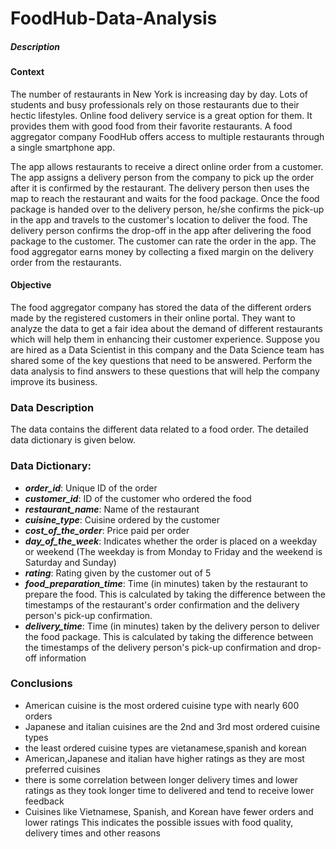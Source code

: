 # FoodHub-Data-Analysis

##### Description
#### Context
The number of restaurants in New York is increasing day by day. Lots of students and busy professionals rely on those restaurants due to their hectic lifestyles. Online food delivery service is a great option for them. It provides them with good food from their favorite restaurants. A food aggregator company FoodHub offers access to multiple restaurants through a single smartphone app.

The app allows restaurants to receive a direct online order from a customer. The app assigns a delivery person from the company to pick up the order after it is confirmed by the restaurant. The delivery person then uses the map to reach the restaurant and waits for the food package. Once the food package is handed over to the delivery person, he/she confirms the pick-up in the app and travels to the customer's location to deliver the food. The delivery person confirms the drop-off in the app after delivering the food package to the customer. The customer can rate the order in the app. The food aggregator earns money by collecting a fixed margin on the delivery order from the restaurants.

 

#### Objective
The food aggregator company has stored the data of the different orders made by the registered customers in their online portal. They want to analyze the data to get a fair idea about the demand of different restaurants which will help them in enhancing their customer experience. Suppose you are hired as a Data Scientist in this company and the Data Science team has shared some of the key questions that need to be answered. Perform the data analysis to find answers to these questions that will help the company improve its business. 

 

### Data Description
The data contains the different data related to a food order. The detailed data dictionary is given below.

### Data Dictionary:

* *__order_id__*: Unique ID of the order
* *__customer_id__*: ID of the customer who ordered the food
* *__restaurant_name__*: Name of the restaurant
* *__cuisine_type__*: Cuisine ordered by the customer
* *__cost_of_the_order__*: Price paid per order
* *__day_of_the_week__*: Indicates whether the order is placed on a weekday or weekend (The weekday is from Monday to Friday and the weekend is Saturday and Sunday)
* *__rating__*: Rating given by the customer out of 5
* *__food_preparation_time__*: Time (in minutes) taken by the restaurant to prepare the food. This is calculated by taking the difference between the timestamps of the restaurant's order confirmation and the delivery person's pick-up confirmation.
* *__delivery_time__*: Time (in minutes) taken by the delivery person to deliver the food package. This is calculated by taking the difference between the timestamps of the delivery person's pick-up confirmation and drop-off information

### Conclusions
*  American cuisine is the most ordered cuisine type with nearly 600 orders
* Japanese and italian cuisines are the 2nd and 3rd most ordered cuisine types
* the least ordered cuisine types are vietanamese,spanish and korean
* American,Japanese and italian have higher ratings as they are most preferred cuisines
* there is some correlation between longer delivery times and lower ratings as they took longer time to delivered  and tend to receive lower feedback
* Cuisines like Vietnamese, Spanish, and Korean have fewer orders and lower ratings This indicates the possible issues with food quality, delivery times and other reasons
